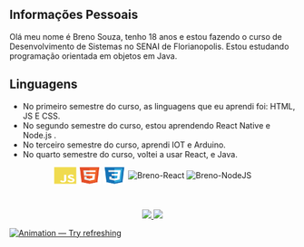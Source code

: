 ## Informações Pessoais

Olá meu nome é Breno Souza, tenho 18 anos e estou fazendo o curso de Desenvolvimento de Sistemas no SENAI de Florianopolis.
Estou estudando programação orientada em objetos em Java.
## Linguagens

 - No primeiro semestre do curso, as linguagens que eu aprendi foi: HTML, JS E CSS.
 - No segundo semestre do curso, estou aprendendo React Native e Node.js .
 - No terceiro semestre do curso, aprendi IOT e Arduino.
 - No quarto semestre do curso, voltei a usar React, e Java.

<div style="display: inline_block">
  <p align="center"> 
  <img align="center" alt="Breno-Js" height="30" width="40" src="https://raw.githubusercontent.com/devicons/devicon/master/icons/javascript/javascript-plain.svg">
  <img align="center" alt="Breno-HTML" height="30" width="40" src="https://raw.githubusercontent.com/devicons/devicon/master/icons/html5/html5-original.svg">
  <img align="center" alt="Breno-CSS" height="30" width="40" src="https://raw.githubusercontent.com/devicons/devicon/master/icons/css3/css3-original.svg">
  <img align="center" alt="Breno-React" height="30" width="40" src="https://cdn.jsdelivr.net/gh/devicons/devicon/icons/react/react-original.svg">
  <img align="center" alt="Breno-NodeJS" height="30" width="40" src="https://cdn.jsdelivr.net/gh/devicons/devicon/icons/nodejs/nodejs-original.svg">
  </p>
</div>

<br>

<div display: inline_block>
  <p align="center"> 
  <a href = "https://github.com/brenosouza12">
   <img height="177em" src="https://github-readme-stats.vercel.app/api?username=brenosouza12&show_icons=true&theme=dark">
  <img height="177em" src="https://github-readme-stats.vercel.app/api/top-langs/?username=brenosouza12&layout=compact&theme=dark">
  </p> 
 </div>
  
<img src="https://raw.githubusercontent.com/mayhemantt/mayhemantt/Update/svg/Bottom.svg" alt="Animation — Try refreshing" />
